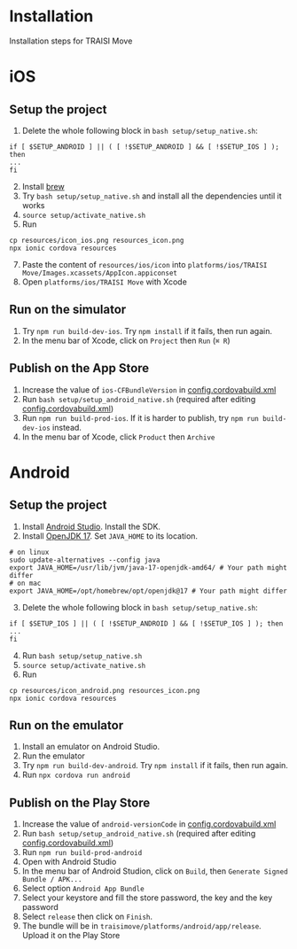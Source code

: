 # Installation
Installation steps for TRAISI Move

# iOS
## Setup the project
1. Delete the whole following block in `bash setup/setup_native.sh`:
```
if [ $SETUP_ANDROID ] || ( [ !$SETUP_ANDROID ] && [ !$SETUP_IOS ] ); then
...
fi
```
2. Install [brew](https://brew.sh/)
3. Try `bash setup/setup_native.sh` and install all the dependencies until it works
4. `source setup/activate_native.sh`
5. Run 
``` shell
cp resources/icon_ios.png resources_icon.png
npx ionic cordova resources
```
7. Paste the content of `resources/ios/icon` into `platforms/ios/TRAISI Move/Images.xcassets/AppIcon.appiconset`
8. Open `platforms/ios/TRAISI Move` with Xcode

## Run on the simulator
1. Try `npm run build-dev-ios`. Try `npm install` if it fails, then run again.
2. In the menu bar of Xcode, click on `Project` then `Run` (`⌘ R`)

## Publish on the App Store
1. Increase the value of `ios-CFBundleVersion` in [config.cordovabuild.xml](./config.cordovabuild.xml)
2. Run `bash setup/setup_android_native.sh` (required after editing [config.cordovabuild.xml](./config.cordovabuild.xml))
3. Run `npm run build-prod-ios`. If it is harder to publish, try `npm run build-dev-ios` instead.
4. In the menu bar of Xcode, click `Product` then `Archive`

# Android
## Setup the project
1. Install [Android Studio](https://developer.android.com/studio). Install the SDK.
2. Install [OpenJDK 17](https://jdk.java.net/archive/). Set `JAVA_HOME` to its location.
``` shell
# on linux
sudo update-alternatives --config java
export JAVA_HOME=/usr/lib/jvm/java-17-openjdk-amd64/ # Your path might differ
# on mac
export JAVA_HOME=/opt/homebrew/opt/openjdk@17 # Your path might differ
```
3. Delete the whole following block in `bash setup/setup_native.sh`:
```
if [ $SETUP_IOS ] || ( [ !$SETUP_ANDROID ] && [ !$SETUP_IOS ] ); then
...
fi
```
4. Run `bash setup/setup_native.sh`
5. `source setup/activate_native.sh`
6. Run 
``` shell
cp resources/icon_android.png resources_icon.png
npx ionic cordova resources
```

## Run on the emulator
1. Install an emulator on Android Studio.
2. Run the emulator
3. Try `npm run build-dev-android`. Try `npm install` if it fails, then run again.
4. Run `npx cordova run android`

## Publish on the Play Store
1. Increase the value of `android-versionCode` in [config.cordovabuild.xml](./config.cordovabuild.xml)
2. Run `bash setup/setup_android_native.sh` (required after editing [config.cordovabuild.xml](./config.cordovabuild.xml))
3. Run `npm run build-prod-android`
4. Open with Android Studio
5. In the menu bar of Android Studion, click on `Build`, then `Generate Signed Bundle / APK...`
6. Select option `Android App Bundle`
7. Select your keystore and fill the store password, the key and the key password
8. Select `release` then click on `Finish`. 
9. The bundle will be in `traisimove/platforms/android/app/release`. Upload it on the Play Store